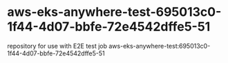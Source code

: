 # aws-eks-anywhere-test-695013c0-1f44-4d07-bbfe-72e4542dffe5-51
repository for use with E2E test job aws-eks-anywhere-test:695013c0-1f44-4d07-bbfe-72e4542dffe5-51
